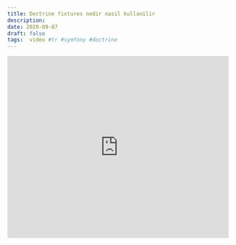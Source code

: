 ```yaml
---
title: Doctrine fixtures nedir nasil kullanilir
description:
date: 2020-09-07 
draft: false
tags:  video #tr #symfony #doctrine
---
```



<iframe style="width: 100%" height="415"  src="https://www.youtube.com/embed/81jn0EgVdzk" frameborder="0" allow="accelerometer; autoplay; encrypted-media; gyroscope; picture-in-picture" allowfullscreen></iframe>

